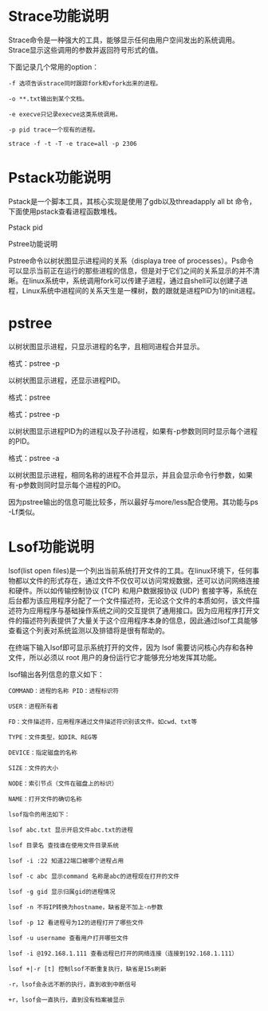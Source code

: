 # Strace功能说明

Strace命令是一种强大的工具，能够显示任何由用户空间发出的系统调用。Strace显示这些调用的参数并返回符号形式的值。

下面记录几个常用的option：

```shell
-f 选项告诉strace同时跟踪fork和vfork出来的进程。

-o **.txt输出到某个文档。

-e execve只记录execve这类系统调用。

-p pid trace一个现有的进程。

strace -f -t -T -e trace=all -p 2306
```

# Pstack功能说明

Pstack是一个脚本工具，其核心实现是使用了gdb以及threadapply all bt 命令，下面使用pstack查看进程函数堆栈。

Pstack pid

Pstree功能说明

Pstree命令以树状图显示进程间的关系（displaya tree of processes）。Ps命令可以显示当前正在运行的那些进程的信息，但是对于它们之间的关系显示的并不清晰。在linux系统中，系统调用fork可以传建子进程，通过自shell可以创建子进程，Linux系统中进程间的关系天生是一棵树，数的跟就是进程PID为1的init进程。



#  pstree

以树状图显示进程，只显示进程的名字，且相同进程合并显示。

 格式：pstree -p

以树状图显示进程，还显示进程PID。

 格式：pstree <pid>

格式：pstree -p<pid>

以树状图显示进程PID为<pid>的进程以及子孙进程，如果有-p参数则同时显示每个进程的PID。

 格式：pstree -a

以树状图显示进程，相同名称的进程不合并显示，并且会显示命令行参数，如果有-p参数则同时显示每个进程的PID。

 因为pstree输出的信息可能比较多，所以最好与more/less配合使用。其功能与ps -Lf类似。



# Lsof功能说明

lsof(list open files)是一个列出当前系统打开文件的工具。在linux环境下，任何事物都以文件的形式存在，通过文件不仅仅可以访问常规数据，还可以访问网络连接和硬件。所以如传输控制协议 (TCP) 和用户数据报协议 (UDP) 套接字等，系统在后台都为该应用程序分配了一个文件描述符，无论这个文件的本质如何，该文件描述符为应用程序与基础操作系统之间的交互提供了通用接口。因为应用程序打开文件的描述符列表提供了大量关于这个应用程序本身的信息，因此通过lsof工具能够查看这个列表对系统监测以及排错将是很有帮助的。

在终端下输入lsof即可显示系统打开的文件，因为 lsof 需要访问核心内存和各种文件，所以必须以 root 用户的身份运行它才能够充分地发挥其功能。

lsof输出各列信息的意义如下：

```shell
COMMAND：进程的名称 PID：进程标识符

USER：进程所有者

FD：文件描述符，应用程序通过文件描述符识别该文件。如cwd、txt等

TYPE：文件类型，如DIR、REG等

DEVICE：指定磁盘的名称

SIZE：文件的大小

NODE：索引节点（文件在磁盘上的标识）

NAME：打开文件的确切名称

lsof指令的用法如下：

lsof abc.txt 显示开启文件abc.txt的进程

lsof 目录名 查找谁在使用文件目录系统

lsof -i :22 知道22端口被哪个进程占用

lsof -c abc 显示command 名称是abc的进程现在打开的文件

lsof -g gid 显示归属gid的进程情况

lsof -n 不将IP转换为hostname，缺省是不加上-n参数

lsof -p 12 看进程号为12的进程打开了哪些文件

lsof -u username 查看用户打开哪些文件

lsof -i @192.168.1.111 查看远程已打开的网络连接（连接到192.168.1.111）

lsof +|-r [t] 控制lsof不断重复执行，缺省是15s刷新

-r，lsof会永远不断的执行，直到收到中断信号

+r，lsof会一直执行，直到没有档案被显示
```

